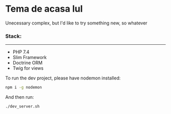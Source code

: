 # Tema de acasa lul
Unecessary complex, but I'd like to try something new, so whatever

### Stack:
___
- PHP 7.4
- Slim Framework
- Doctrine ORM
- Twig for views

To run the dev project, please have nodemon installed:
```bash
npm i -g nodemon
```

And then run:
```bash
./dev_server.sh
```
